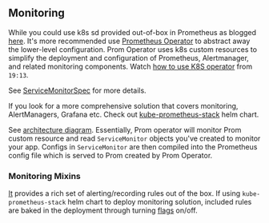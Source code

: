 ## Monitoring

While you could use k8s sd provided out-of-box in Prometheus as blogged [here](https://blog.sebastian-daschner.com/entries/prometheus-kubernetes-discovery). It's more recommended use [Prometheus Operator](https://prometheus-operator.dev/) to abstract away the lower-level configuration. Prom Operator uses k8s custom resources to simplify the deployment and configuration of Prometheus, Alertmanager, and related monitoring components. Watch [how to use K8S operator](https://www.youtube.com/watch?v=MuHPMXCGiLc) from `19:13`.

See [ServiceMonitorSpec](https://github.com/prometheus-operator/prometheus-operator/blob/master/Documentation/api.md#servicemonitorspec) for more details.

If you look for a more comprehensive solution that covers monitoring, AlertManagers, Grafana etc. Check out [kube-prometheus-stack](https://artifacthub.io/packages/helm/prometheus-community/kube-prometheus-stack) helm chart.

See [architecture diagram](https://github.com/prometheus-operator/prometheus-operator/blob/release/Documentation/custom-metrics-elements.png). Essentially, Prom operator will monitor Prom custom resource and read `ServiceMonitor` objects you've created to monitor your app. Configs in `ServiceMonitor` are then compiled into the Prometheus config file which is served to Prom created by Prom Operator.

### Monitoring Mixins

[It](https://monitoring.mixins.dev/) provides a rich set of alerting/recording rules out of the box. If using `kube-prometheus-stack` helm chart to deploy monitoring solution, included rules are baked in the deployment through turning [flags](https://github.com/prometheus-community/helm-charts/blob/kube-prometheus-stack-35.2.0/charts/kube-prometheus-stack/values.yaml#L33) on/off.


